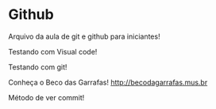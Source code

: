 # Github

Arquivo da aula de git e github para iniciantes!

Testando com Visual code!

Testando com git!

Conheça o Beco das Garrafas! http://becodagarrafas.mus.br

Método de ver commit!
